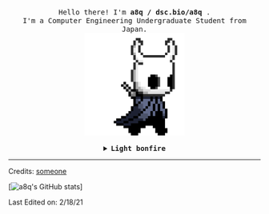 <p align="center">
  <br>
  <samp>
    Hello there! I'm <b><a rel="nofollow noopener noreferrer" target="_blank">a8q / dsc.bio/a8q </a></b>.
    <br>I'm a Computer Engineering Undergraduate Student from Japan.<br>

</samp>

  <img src="https://raw.githubusercontent.com/TanZng/TanZng/master/assets/hollor_knight3.gif" width="200"/>

</p>


<details align="center">

<summary> <b> <samp> Light bonfire </samp></b></summary>
<samp>
 <b><h2 style="color: #fc6203">B O N F I R E &nbsp; L I T !</h2> </b>

<img src="https://raw.githubusercontent.com/TanZng/TanZng/master/assets/bonefire.gif" width="200"/>

Current Project: <a href="https://www.youtube.com/watch?v=dQw4w9WgXcQ">a8q's discord account creator.</a>

<p align="center">
  <a rel="nofollow noopener noreferrer" target="_blank" href="https://twitter.com/someonenameda8q">
  <img src="https://raw.githubusercontent.com/TanZng/TanZng/master/assets/twitter.png" width="30px" alt="Twitter"></a>
  &nbsp; 
  &nbsp;
  <a rel="nofollow noopener noreferrer" target="_blank" href="https://www.youtube.com/channel/UClJhN_CLAMgxVgQqgV8Y0_g">
  <img src="https://raw.githubusercontent.com/TanZng/TanZng/master/assets/youtube.png" width="30px" alt="YouTube"></a>
</p> 


</samp>
</details>

----
Credits: [someone](https://github.com/a8q)

[![a8q's GitHub stats](https://github-readme-stats.vercel.app/api?username=a8q)]


Last Edited on: 2/18/21
